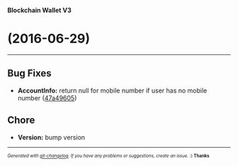 __Blockchain Wallet V3__

#   (2016-06-29)



---

## Bug Fixes

- **AccountInfo:** return null for mobile number if user has no mobile number
  ([47a49605](https://github.com/blockchain/My-Wallet-V3/commit/47a4960502db4d391bbd7721741f8fa60d4b4f50))


## Chore

- **Version:** bump version



---
<sub><sup>*Generated with [git-changelog](https://github.com/rafinskipg/git-changelog). If you have any problems or suggestions, create an issue.* :) **Thanks** </sub></sup>